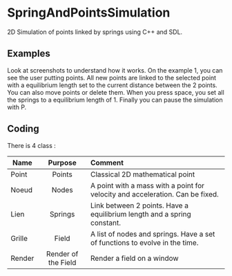 # SpringAndPointsSimulation
2D Simulation of points linked by springs using C++ and SDL.

## Examples
Look at screenshots to understand how it works.
On the example 1, you can see the user putting points.
All new points are linked to the selected point with a equilibrium length set to the current distance between the 2 points.
You can also move points or delete them.
When you press space, you set all the springs to a equilibrium length of 1.
Finally you can pause the simulation with P.

## Coding
There is 4 class :

| Name | Purpose | Comment |
| - | :-: | :- |
| Point | Points | Classical 2D mathematical point |
| Noeud | Nodes | A point with a mass with a point for velocity and acceleration. Can be fixed. |
| Lien | Springs | Link between 2 points. Have a equilibrium length and a spring constant. |
| Grille | Field | A list of nodes and springs. Have a set of functions to evolve in the time. |
| Render | Render of the Field | Render a field on a window|
